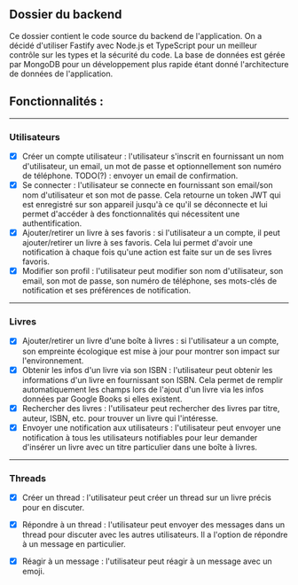 ## Dossier du backend

Ce dossier contient le code source du backend de l'application. On a décidé d'utiliser Fastify avec Node.js et TypeScript pour un meilleur contrôle sur les types et la sécurité du code. La base de données est gérée par MongoDB pour un développement plus rapide étant donné l'architecture de données de l'application.

## Fonctionnalités :
* * *
### Utilisateurs
- [x] Créer un compte utilisateur : l'utilisateur s'inscrit en fournissant un nom d'utilisateur, un email, un mot de passe et optionnellement son numéro de téléphone. TODO(?) : envoyer un email de confirmation.
- [x] Se connecter : l'utilisateur se connecte en fournissant son email/son nom d'utilisateur et son mot de passe. Cela retourne un token JWT qui est enregistré sur son appareil jusqu'à ce qu'il se déconnecte et lui permet d'accéder à des fonctionnalités qui nécessitent une authentification.
- [x] Ajouter/retirer un livre à ses favoris : si l'utilisateur a un compte, il peut ajouter/retirer un livre à ses favoris. Cela lui permet d'avoir une notification à chaque fois qu'une action est faite sur un de ses livres favoris.
- [x] Modifier son profil : l'utilisateur peut modifier son nom d'utilisateur, son email, son mot de passe, son numéro de téléphone, ses mots-clés de notification et ses préférences de notification.

* * *
### Livres
- [x] Ajouter/retirer un livre d'une boîte à livres : si l'utilisateur a un compte, son empreinte écologique est mise à jour pour montrer son impact sur l'environnement.
- [x] Obtenir les infos d'un livre via son ISBN : l'utilisateur peut obtenir les informations d'un livre en fournissant son ISBN. Cela permet de remplir automatiquement les champs lors de l'ajout d'un livre via les infos données par Google Books si elles existent.
- [x] Rechercher des livres : l'utilisateur peut rechercher des livres par titre, auteur, ISBN, etc. pour trouver un livre qui l'intéresse.
- [x] Envoyer une notification aux utilisateurs : l'utilisateur peut envoyer une notification à tous les utilisateurs notifiables pour leur demander d'insérer un livre avec un titre particulier dans une boîte à livres.

* * *
### Threads
- [x] Créer un thread : l'utilisateur peut créer un thread sur un livre précis pour en discuter.
- [x] Répondre à un thread : l'utilisateur peut envoyer des messages dans un thread pour discuter avec les autres utilisateurs. Il a l'option de répondre à un message en particulier.
- [x] Réagir à un message : l'utilisateur peut réagir à un message avec un emoji.




